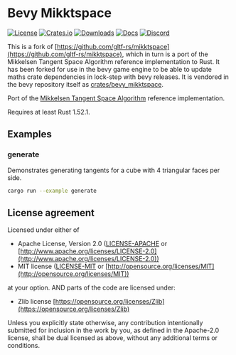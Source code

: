 # Bevy Mikktspace

[![License](https://img.shields.io/badge/license-MIT%2FApache%2FZlib-blue.svg)](https://github.com/bevyengine/bevy#license)
[![Crates.io](https://img.shields.io/crates/v/bevy.svg)](https://crates.io/crates/bevy_mikktspace)
[![Downloads](https://img.shields.io/crates/d/bevy_mikktspace.svg)](https://crates.io/crates/bevy_mikktspace)
[![Docs](https://docs.rs/bevy_mikktspace/badge.svg)](https://docs.rs/bevy_mikktspace/latest/bevy_mikktspace/)
[![Discord](https://img.shields.io/discord/691052431525675048.svg?label=&logo=discord&logoColor=ffffff&color=7389D8&labelColor=6A7EC2)](https://discord.gg/bevy)

This is a fork of [https://github.com/gltf-rs/mikktspace](https://github.com/gltf-rs/mikktspace), which in turn is a port of the Mikkelsen Tangent Space Algorithm reference implementation to Rust. It has been forked for use in the bevy game engine to be able to update maths crate dependencies in lock-step with bevy releases. It is vendored in the bevy repository itself as [crates/bevy_mikktspace](https://github.com/bevyengine/bevy/tree/main/crates/bevy_mikktspace).

Port of the [Mikkelsen Tangent Space Algorithm](https://archive.blender.org/wiki/2015/index.php/Dev:Shading/Tangent_Space_Normal_Maps/) reference implementation.

Requires at least Rust 1.52.1.

## Examples

### generate

Demonstrates generating tangents for a cube with 4 triangular faces per side.

```sh
cargo run --example generate
```

## License agreement

Licensed under either of

* Apache License, Version 2.0
  ([LICENSE-APACHE](LICENSE-APACHE) or [http://www.apache.org/licenses/LICENSE-2.0](http://www.apache.org/licenses/LICENSE-2.0))
* MIT license
  ([LICENSE-MIT](LICENSE-MIT) or [http://opensource.org/licenses/MIT](http://opensource.org/licenses/MIT))

at your option. AND parts of the code are licensed under:

* Zlib license
  [https://opensource.org/licenses/Zlib](https://opensource.org/licenses/Zlib)

Unless you explicitly state otherwise, any contribution intentionally submitted
for inclusion in the work by you, as defined in the Apache-2.0 license, shall be
dual licensed as above, without any additional terms or conditions.
